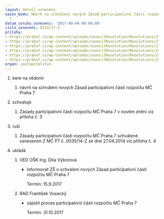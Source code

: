 ```yaml
---
layout: detail_usneseni
nazev_bodu: Návrh na schválení nových Zásad participativní části rozpočtu MČ Praha
  7
datum_vzniku_usneseni: '2017-09-04 00:00:00'
cislo_usneseni: 0133/17-Z
prilohy:
- https://praha7.cz/wp-content/uploads/councilResolution/Resolutions/27308/export/Duvodovazprava4430~244125.docx
- https://praha7.cz/wp-content/uploads/councilResolution/Resolutions/27308/export/214zasadypar~244124.doc
- https://praha7.cz/wp-content/uploads/councilResolution/Resolutions/27308/export/Nove_zasady_participativniho_rozpoctu_verze_do_rady~244123.docx
- https://praha7.cz/wp-content/uploads/councilResolution/Resolutions/27308/export/0035~244122.doc
- https://praha7.cz/wp-content/uploads/councilResolution/Resolutions/27308/export/usnesenic0787~244121.pdf
- https://praha7.cz/wp-content/uploads/councilResolution/Resolutions/27308/export/export~301139.pdf
organ: zastupitelstvo
---
```

<ol id="urzList" class="urzList_view"><li id="" class="urzClass1"><span name="1">bere na vědomí</span><ol class="urzOlClass"><li style="text-align: left;" id="" class="urzClass2"><span><p>návrh na schválení nových Zásad participativní části rozpočtu MČ Praha 7</p></span></li></ol></li><li id="" class="urzClass1"><span name="24">schvaluje</span><ol id="" class="urzOlClass"><li style="text-align: left;" id="" class="urzClass2"><span><p>Zásady participativní části rozpočtu MČ Praha 7 v novém znění viz příloha č. 3<br></p></span></li></ol></li><li id="" class="urzClass1"><span name="70">ruší</span><ol class="urzOlClass"><li style="text-align: left;" id="" class="urzClass2"><span><p>Zásady participativní části rozpočtu MČ Praha 7 schválené usnesením Z MČ P7 č. 0035/14-Z ze dne 27.04.2014 viz příloha č. 4<br></p></span></li></ol></li><li class="urzClass1" id="urzUkoly"><span name="1">ukládá</span><ol class="urzOlClass"><li class="urzClass2"><span><p>VED OŠK Ing. Dita Výborová</p></span><ul class="urzUlClass"><li class="urzClass3"><span><p>informovat ZŠ o schválení nových Zásad participativní části rozpočtu MČ Praha 7</p></span><span class="urzUkolTermin">  Termín:&nbsp;15.9.2017</span></li></ul></li><li class="urzClass2"><span><p>RAD František Vosecký</p></span><ul class="urzUlClass"><li class="urzClass3"><span><p>zajistit proces participativní části rozpočtu MČ Praha 7</p></span><span class="urzUkolTermin">  Termín:&nbsp;31.10.2017</span></li></ul></li></ol></li></ol>